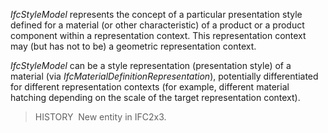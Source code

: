 ﻿_IfcStyleModel_ represents the concept of a particular presentation style defined for a material (or other characteristic) of a product or a product component within a representation context. This representation context may (but has not to be) a geometric representation context.

_IfcStyleModel_ can be a style representation (presentation style) of a material (via _IfcMaterialDefinitionRepresentation_), potentially differentiated for different representation contexts (for example, different material hatching depending on the scale of the target representation context).

> HISTORY&nbsp; New entity in IFC2x3.